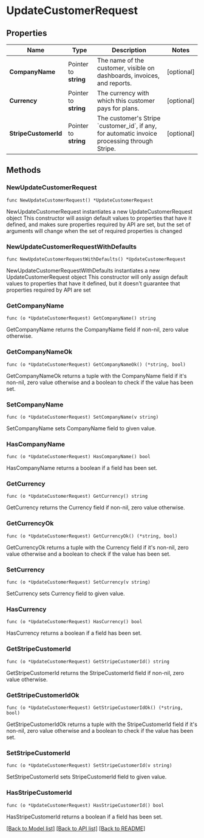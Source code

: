 # UpdateCustomerRequest

## Properties

Name | Type | Description | Notes
------------ | ------------- | ------------- | -------------
**CompanyName** | Pointer to **string** | The name of the customer, visible on dashboards, invoices, and reports. | [optional] 
**Currency** | Pointer to **string** | The currency with which this customer pays for plans. | [optional] 
**StripeCustomerId** | Pointer to **string** | The customer&#39;s Stripe &#x60;customer_id&#x60;, if any, for automatic invoice processing through Stripe. | [optional] 

## Methods

### NewUpdateCustomerRequest

`func NewUpdateCustomerRequest() *UpdateCustomerRequest`

NewUpdateCustomerRequest instantiates a new UpdateCustomerRequest object
This constructor will assign default values to properties that have it defined,
and makes sure properties required by API are set, but the set of arguments
will change when the set of required properties is changed

### NewUpdateCustomerRequestWithDefaults

`func NewUpdateCustomerRequestWithDefaults() *UpdateCustomerRequest`

NewUpdateCustomerRequestWithDefaults instantiates a new UpdateCustomerRequest object
This constructor will only assign default values to properties that have it defined,
but it doesn't guarantee that properties required by API are set

### GetCompanyName

`func (o *UpdateCustomerRequest) GetCompanyName() string`

GetCompanyName returns the CompanyName field if non-nil, zero value otherwise.

### GetCompanyNameOk

`func (o *UpdateCustomerRequest) GetCompanyNameOk() (*string, bool)`

GetCompanyNameOk returns a tuple with the CompanyName field if it's non-nil, zero value otherwise
and a boolean to check if the value has been set.

### SetCompanyName

`func (o *UpdateCustomerRequest) SetCompanyName(v string)`

SetCompanyName sets CompanyName field to given value.

### HasCompanyName

`func (o *UpdateCustomerRequest) HasCompanyName() bool`

HasCompanyName returns a boolean if a field has been set.

### GetCurrency

`func (o *UpdateCustomerRequest) GetCurrency() string`

GetCurrency returns the Currency field if non-nil, zero value otherwise.

### GetCurrencyOk

`func (o *UpdateCustomerRequest) GetCurrencyOk() (*string, bool)`

GetCurrencyOk returns a tuple with the Currency field if it's non-nil, zero value otherwise
and a boolean to check if the value has been set.

### SetCurrency

`func (o *UpdateCustomerRequest) SetCurrency(v string)`

SetCurrency sets Currency field to given value.

### HasCurrency

`func (o *UpdateCustomerRequest) HasCurrency() bool`

HasCurrency returns a boolean if a field has been set.

### GetStripeCustomerId

`func (o *UpdateCustomerRequest) GetStripeCustomerId() string`

GetStripeCustomerId returns the StripeCustomerId field if non-nil, zero value otherwise.

### GetStripeCustomerIdOk

`func (o *UpdateCustomerRequest) GetStripeCustomerIdOk() (*string, bool)`

GetStripeCustomerIdOk returns a tuple with the StripeCustomerId field if it's non-nil, zero value otherwise
and a boolean to check if the value has been set.

### SetStripeCustomerId

`func (o *UpdateCustomerRequest) SetStripeCustomerId(v string)`

SetStripeCustomerId sets StripeCustomerId field to given value.

### HasStripeCustomerId

`func (o *UpdateCustomerRequest) HasStripeCustomerId() bool`

HasStripeCustomerId returns a boolean if a field has been set.


[[Back to Model list]](../README.md#documentation-for-models) [[Back to API list]](../README.md#documentation-for-api-endpoints) [[Back to README]](../README.md)


